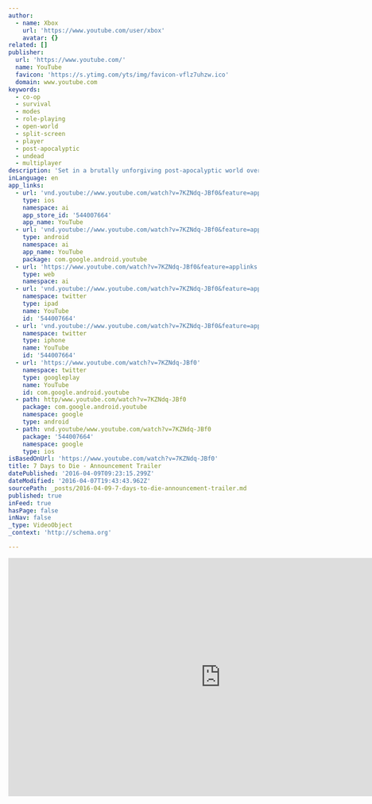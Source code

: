 ```yaml
---
author:
  - name: Xbox
    url: 'https://www.youtube.com/user/xbox'
    avatar: {}
related: []
publisher:
  url: 'https://www.youtube.com/'
  name: YouTube
  favicon: 'https://s.ytimg.com/yts/img/favicon-vflz7uhzw.ico'
  domain: www.youtube.com
keywords:
  - co-op
  - survival
  - modes
  - role-playing
  - open-world
  - split-screen
  - player
  - post-apocalyptic
  - undead
  - multiplayer
description: 'Set in a brutally unforgiving post-apocalyptic world overrun by the undead, 7 Days to Die is an open-world survival game that is a unique combination of first person shooter, survival horror, tower defense, and role-playing games.'
inLanguage: en
app_links:
  - url: 'vnd.youtube://www.youtube.com/watch?v=7KZNdq-JBf0&feature=applinks'
    type: ios
    namespace: ai
    app_store_id: '544007664'
    app_name: YouTube
  - url: 'vnd.youtube://www.youtube.com/watch?v=7KZNdq-JBf0&feature=applinks'
    type: android
    namespace: ai
    app_name: YouTube
    package: com.google.android.youtube
  - url: 'https://www.youtube.com/watch?v=7KZNdq-JBf0&feature=applinks'
    type: web
    namespace: ai
  - url: 'vnd.youtube://www.youtube.com/watch?v=7KZNdq-JBf0&feature=applinks'
    namespace: twitter
    type: ipad
    name: YouTube
    id: '544007664'
  - url: 'vnd.youtube://www.youtube.com/watch?v=7KZNdq-JBf0&feature=applinks'
    namespace: twitter
    type: iphone
    name: YouTube
    id: '544007664'
  - url: 'https://www.youtube.com/watch?v=7KZNdq-JBf0'
    namespace: twitter
    type: googleplay
    name: YouTube
    id: com.google.android.youtube
  - path: http/www.youtube.com/watch?v=7KZNdq-JBf0
    package: com.google.android.youtube
    namespace: google
    type: android
  - path: vnd.youtube/www.youtube.com/watch?v=7KZNdq-JBf0
    package: '544007664'
    namespace: google
    type: ios
isBasedOnUrl: 'https://www.youtube.com/watch?v=7KZNdq-JBf0'
title: 7 Days to Die - Announcement Trailer
datePublished: '2016-04-09T09:23:15.299Z'
dateModified: '2016-04-07T19:43:43.962Z'
sourcePath: _posts/2016-04-09-7-days-to-die-announcement-trailer.md
published: true
inFeed: true
hasPage: false
inNav: false
_type: VideoObject
_context: 'http://schema.org'

---
```

<iframe src="https://cdn.embedly.com/widgets/media.html?src=https%3A%2F%2Fwww.youtube.com%2Fembed%2F7KZNdq-JBf0%3Ffeature%3Doembed&amp;url=https%3A%2F%2Fwww.youtube.com%2Fwatch%3Fv%3D7KZNdq-JBf0&amp;image=https%3A%2F%2Fi.ytimg.com%2Fvi%2F7KZNdq-JBf0%2Fhqdefault.jpg&amp;key=b7d04c9b404c499eba89ee7072e1c4f7&amp;type=text%2Fhtml&amp;schema=youtube" width="854" height="480" scrolling="no" frameborder="0" allowfullscreen="allowfullscreen" style=""></iframe>